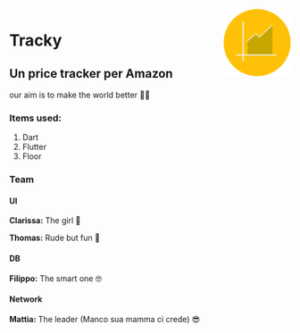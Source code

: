 

<img src="./icona/Icona.png" align="right" height="120" width="120"/>
              
# Tracky 
## Un price tracker per Amazon 

our aim is to make the world better 💪🏻 

### Items used:
  1. Dart
  2. Flutter
  3. Floor
  
 ### Team
 
  #### UI
  
  __Clarissa:__ The girl 👧 
  
  __Thomas:__ Rude but fun 🐻 
  
  #### DB
 
  __Filippo:__ The smart one 🤓 
 
  #### Network
  
  __Mattia:__ The leader (Manco sua mamma ci crede) 😎 
